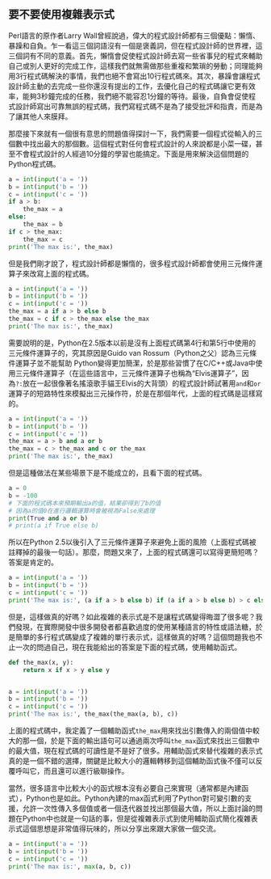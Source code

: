 ## 要不要使用複雜表示式

Perl語言的原作者Larry Wall曾經說過，偉大的程式設計師都有三個優點：懶惰、暴躁和自負。乍一看這三個詞語沒有一個是褒義詞，但在程式設計師的世界裡，這三個詞有不同的意義。首先，懶惰會促使程式設計師去寫一些省事兒的程式來輔助自己或別人更好的完成工作，這樣我們就無需做那些重複和繁瑣的勞動；同理能夠用3行程式碼解決的事情，我們也絕不會寫出10行程式碼來。其次，暴躁會讓程式設計師主動的去完成一些你還沒有提出的工作，去優化自己的程式碼讓它更有效率，能夠3秒鐘完成的任務，我們絕不能容忍1分鐘的等待。最後，自負會促使程式設計師寫出可靠無誤的程式碼，我們寫程式碼不是為了接受批評和指責，而是為了讓其他人來膜拜。

那麼接下來就有一個很有意思的問題值得探討一下，我們需要一個程式從輸入的三個數中找出最大的那個數。這個程式對任何會程式設計的人來說都是小菜一碟，甚至不會程式設計的人經過10分鐘的學習也能搞定。下面是用來解決這個問題的Python程式碼。

```Python
a = int(input('a = '))
b = int(input('b = '))
c = int(input('c = '))
if a > b:
	the_max = a
else:
	the_max = b
if c > the_max:
	the_max = c
print('The max is:', the_max)

```

但是我們剛才說了，程式設計師都是懶惰的，很多程式設計師都會使用三元條件運算子來改寫上面的程式碼。

```Python
a = int(input('a = '))
b = int(input('b = '))
c = int(input('c = '))
the_max = a if a > b else b
the_max = c if c > the_max else the_max
print('The max is:', the_max)

```

需要說明的是，Python在2.5版本以前是沒有上面程式碼第4行和第5行中使用的三元條件運算子的，究其原因是Guido van Rossum（Python之父）認為三元條件運算子並不能幫助 Python變得更加簡潔，於是那些習慣了在C/C++或Java中使用三元條件運算子（在這些語言中，三元條件運算子也稱為“Elvis運算子”，因為`?:`放在一起很像著名搖滾歌手貓王Elvis的大背頭）的程式設計師試著用`and`和`or`運算子的短路特性來模擬出三元操作符，於是在那個年代，上面的程式碼是這樣寫的。

```Python
a = int(input('a = '))
b = int(input('b = '))
c = int(input('c = '))
the_max = a > b and a or b
the_max = c > the_max and c or the_max
print('The max is:', the_max)

```

但是這種做法在某些場景下是不能成立的，且看下面的程式碼。

```Python
a = 0
b = -100
# 下面的程式碼本來預期輸出a的值，結果卻得到了b的值
# 因為a的值0在進行邏輯運算時會被視為False來處理
print(True and a or b)
# print(a if True else b)
```

所以在Python 2.5以後引入了三元條件運算子來避免上面的風險（上面程式碼被註釋掉的最後一句話）。那麼，問題又來了，上面的程式碼還可以寫得更簡短嗎？答案是肯定的。

```Python
a = int(input('a = '))
b = int(input('b = '))
c = int(input('c = '))
print('The max is:', (a if a > b else b) if (a if a > b else b) > c else c)

```

但是，這樣做真的好嗎？如此複雜的表示式是不是讓程式碼變得晦澀了很多呢？我們發現，在實際開發中很多開發者都喜歡過度的使用某種語言的特性或語法糖，於是簡單的多行程式碼變成了複雜的單行表示式，這樣做真的好嗎？這個問題我也不止一次的問過自己，現在我能給出的答案是下面的程式碼，使用輔助函式。

```Python
def the_max(x, y):
	return x if x > y else y


a = int(input('a = '))
b = int(input('b = '))
c = int(input('c = '))
print('The max is:', the_max(the_max(a, b), c))

```

上面的程式碼中，我定義了一個輔助函式`the_max`用來找出引數傳入的兩個值中較大的那一個，於是下面的輸出語句可以通過兩次呼叫`the_max`函式來找出三個數中的最大值，現在程式碼的可讀性是不是好了很多。用輔助函式來替代複雜的表示式真的是一個不錯的選擇，關鍵是比較大小的邏輯轉移到這個輔助函式後不僅可以反覆呼叫它，而且還可以進行級聯操作。

當然，很多語言中比較大小的函式根本沒有必要自己來實現（通常都是內建函式），Python也是如此。Python內建的max函式利用了Python對可變引數的支援，允許一次性傳入多個值或者一個迭代器並找出那個最大值，所以上面討論的問題在Python中也就是一句話的事，但是從複雜表示式到使用輔助函式簡化複雜表示式這個思想是非常值得玩味的，所以分享出來跟大家做一個交流。

```Python
a = int(input('a = '))
b = int(input('b = '))
c = int(input('c = '))
print('The max is:', max(a, b, c))

```

